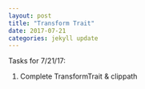```yaml
---
layout: post
title: "Transform Trait"
date: 2017-07-21
categories: jekyll update
---
```


Tasks for 7/21/17:
1. Complete TransformTrait & clippath
